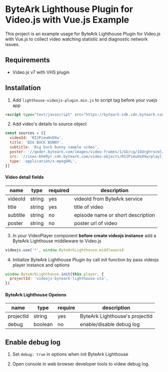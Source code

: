 # ByteArk Lighthouse Plugin for Video.js with Vue.js Example

This project is an example usage for ByteArk Lighthouse Plugin for Video.js with Vue.js to collect video watching statistic and diagnostic network issues.

## Requirements
* Video.js v7 with VHS plugin

## Installation

1. Add `lighthouse-videojs-plugin.min.js` to script tag before your vuejs app
```html
<script type="text/javascript" src="https://byteark-sdk.cdn.byteark.com/lighthouse/videojs/@latest/lighthouse-videojs-plugin.min.js"></script>
```

2. Add video's details to source object
```js
const sources = [{
  videoId: 'RI2PimuHxDXw',
  title: 'BIG BUCK BUNNY',
  subtitle: 'Big buck bunny sample video',
  poster: '//qoder.byteark.com/images/video-frames/1/GU/cg/1GUcghrocmlz-large.jpg',
  src: '//inox-bhm9yr.cdn.byteark.com/video-objects/RI2PimuHxDXw/playlist.m3u8',
  type: 'application/x-mpegURL',
}]
```
#### Video detail fields
| name     | type   | required | description                       |
|----------|--------|----------|-----------------------------------|
| videoId  | string | yes      | videoId from ByteArk service      |
| title    | string | yes      | title of video                    |
| subtitle | string | no       | episode name or short description |
| poster   | string | no       | poster url of video               |

3. In your VideoPlayer component **before create videojs instance** add a ByteArk Lighthouse middleware to Video.js
```js
videojs.use('*', window.ByteArkLighthouse.middleware)
```

4. Initialize ByteArk Lighthouse Plugin by call init function by pass videojs player instance and options
```js
window.ByteArkLighthouse.init(this.player, {
  projectId: 'videojs-byteark-lighthouse-uta',
})
```

#### ByteArk Lighthouse Opeions
| name      | type    | require | description                    |
|-----------|---------|---------|--------------------------------|
| projectId | string  | yes     | ByteArk Lighthouse's projectId |
| debug     | boolean | no      | enable/disable debug log       |

## Enable debug log

1. Set `debug: true` in options when init ByteArk Lighthouse

2. Open console in web browser developer tools to videw debug log.
